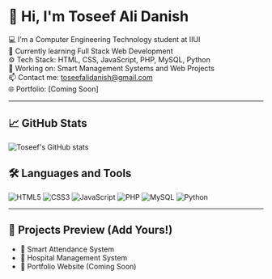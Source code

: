 # 👋 Hi, I'm Toseef Ali Danish

💻 I’m a Computer Engineering Technology student at IIUI  
🌱 Currently learning Full Stack Web Development  
⚙️ Tech Stack: HTML, CSS, JavaScript, PHP, MySQL, Python  
🚀 Working on: Smart Management Systems and Web Projects  
📫 Contact me: toseefalidanish@gmail.com  
🌐 Portfolio: [Coming Soon]

---

## 📈 GitHub Stats
![Toseef's GitHub stats](https://github-readme-stats.vercel.app/api?username=Toseef67&show_icons=true&theme=tokyonight)

## 🛠 Languages and Tools
![HTML5](https://img.shields.io/badge/-HTML5-E34F26?style=flat&logo=html5&logoColor=white)
![CSS3](https://img.shields.io/badge/-CSS3-1572B6?style=flat&logo=css3)
![JavaScript](https://img.shields.io/badge/-JavaScript-F7DF1E?style=flat&logo=javascript)
![PHP](https://img.shields.io/badge/-PHP-777BB4?style=flat&logo=php)
![MySQL](https://img.shields.io/badge/-MySQL-4479A1?style=flat&logo=mysql)
![Python](https://img.shields.io/badge/-Python-3776AB?style=flat&logo=python)

---

## 📌 Projects Preview (Add Yours!)
- 🔐 Smart Attendance System
- 💊 Hospital Management System
- 💼 Portfolio Website (Coming Soon)
